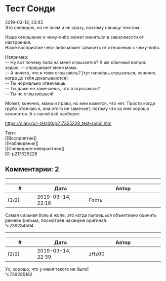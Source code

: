 Тест Сонди
==========

  
2019-03-13, 23:45  
 Это очевидно, но не всем и не сразу, поэтому напишу текстом.   
   
 Наше отношение к чему-либо может меняться в зависимости от настроения.   
 Наше восприятие чего-либо может зависеть от отношения к чему-либо.   
   
 Например:   
 -- Ну вот почему папа на меня огрызается? Я же обычный вопрос задаю, -- спрашивает меня мама.   
 -- А ничего, что я тоже огрызаюсь?  [тут начнёшь огрызаться, конечно, когда до тебя докапываются]    
 -- Ты нормально отвечаешь.   
 -- Ты даже не замечаешь, что я огрызаюсь?   
 -- Ты не огрызаешься!   
   
 Может, конечно, мама и права, но мне кажется, что нет. Просто когда грубо отвечаю я, она этого не замечает, потому что ко мне хорошо относится. А с папой всё наоборот.   
  
<https://diary.ru/~zHz00/p217325228_test-sondi.htm>  
  
Теги:  
[[Восприятие]]  
[[Наблюдения]]  
[[Очевидное-невероятное]]  
ID: p217325228  


Комментарии: 2
--------------

  


---



|         #         |              Дата              |                     Автор                     |           ID           |
| --- | --- | --- | --- |
| (1/2) | 2019-03-14, 22:16 | Гость | c739284594 |

  
 Самая сильная боль в жопе, это когда пытаешься объективно оценить ремейк фильма, посмотрев накануне оригинал.   
 ^c739284594

---



|         #         |              Дата              |                     Автор                     |           ID           |
| --- | --- | --- | --- |
| (2/2) | 2019-03-14, 22:39 | zHz00 | c739285182 |

  
 Ух, хорошо, что у меня такого не было!   
 ^c739285182